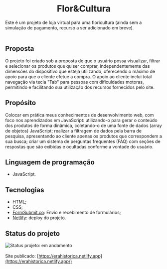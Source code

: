<h1 align="center">Flor&Cultura</h1>
Este é um projeto de loja virtual para uma floricultura (ainda sem a simulação de pagamento, recurso a ser adicionado em breve). 
<br><br>

## Proposta
O projeto foi criado sob a proposta de que o usuário possa visualizar, filtrar e selecionar os produtos que quiser comprar, independentemente das dimensões do dispositivo que esteja utilizando, oferecendo o máximo de apoio para que o cliente efetue a compra. O apoio ao cliente inclui total navegação via tecla "Tab" para pessoas com dificuldades motoras, permitindo e facilitando sua utilização dos recursos fornecidos pelo site.

## Propósito
Colocar em prática meus conhecimentos de desenvolvimento web, com foco nos aprendizados em JavaScript: utilizando-o para gerar o conteúdo dos produtos de forma dinâmica, coletando-o de uma fonte de dados (array de objetos) JavaScript; realizar a filtragem de dados pela barra de pesquisa, apresentando ao cliente apenas os produtos que correspondem a sua busca; criar um sistema de perguntas frequentes (FAQ) com seções de respostas que são exibidas e ocultadas conforme a vontade do usuário.

## Linguagem de programação
- JavaScript.

## Tecnologias
- HTML;
- CSS;
- [FormSubmit.co](https://formsubmit.co/): Envio e recebimento de formulários;
- [Netlify](https://www.netlify.com/): deploy do projeto.
<!--
## :hammer: Funcionalidades:
- `tela inicial:` A barra de navegação superior oferece acesso rápido às demais seções do site;
- `tela inicial:` Caso as dimensões do dispositivo sejam menores que 768px, um ícone de menu substitui os links da barra de navegação padrão. Em clicado, apresenta uma lista de destinos para o usuário acessar no site (os mesmos da barra de navegação padrão);
- `tela inicial:` O usuário pode pesquisar rápidamente posts pelo título na barra de pesquisas;
- `ultimos posts:` Deslizando a tela para baixo, é possível acessar os posts mais recentes com a opção de mostrar mais posts;
- `explore por temas:` É possível buscar as publicações por tema específico, como Egito antigo, pessoas que mudaram a história, e líderes militares;
- `fale conosco:` É apresentado um formulário que o usuário pode preencher para enviar uma mensagem ao dono do blog.
-->
## Status do projeto
![Status projeto: em andamento](https://img.shields.io/badge/-EM_ANDAMENTO-yellow) <br><br>
Site publicado: [https://erahistorica.netlify.app](https://erahistorica.netlify.app/)
<!--
## Screenshots
Tela inicial:
![Screenshot 2025-06-21 01 04 43](https://github.com/user-attachments/assets/fdeab685-d022-4a46-82a9-951a7d885ad5)<br><br>
Pesquisando um post:
![Screenshot 2025-06-21 01 05 10](https://github.com/user-attachments/assets/b707396e-4509-4be5-b5dd-221011414431)<br><br>
Conferindo os últimos posts:
![Screenshot 2025-06-21 01 05 55](https://github.com/user-attachments/assets/49460bd7-5c93-4d4b-aaa7-99c064955506)<br><br>
Explorando por tema:
![Screenshot 2025-06-21 01 06 02](https://github.com/user-attachments/assets/0234dc0b-6ec5-4a27-991a-665c040ddd91)<br><br>
Escolhendo um artigo do tema:
![Screenshot 2025-06-21 01 06 35](https://github.com/user-attachments/assets/cb6c1eb2-e61f-48eb-a2f4-eb1de976337a)<br><br>
Lendo um post:
![Screenshot 2025-06-21 01 06 47](https://github.com/user-attachments/assets/678c0cae-b6c7-48f4-981b-4d4059a63a8e)<br><br>
Entrando em contato:
![Screenshot 2025-06-21 01 06 18](https://github.com/user-attachments/assets/f6d328b3-93a5-4bba-9b3d-5dd2fe36aea3)<br><br>-->
